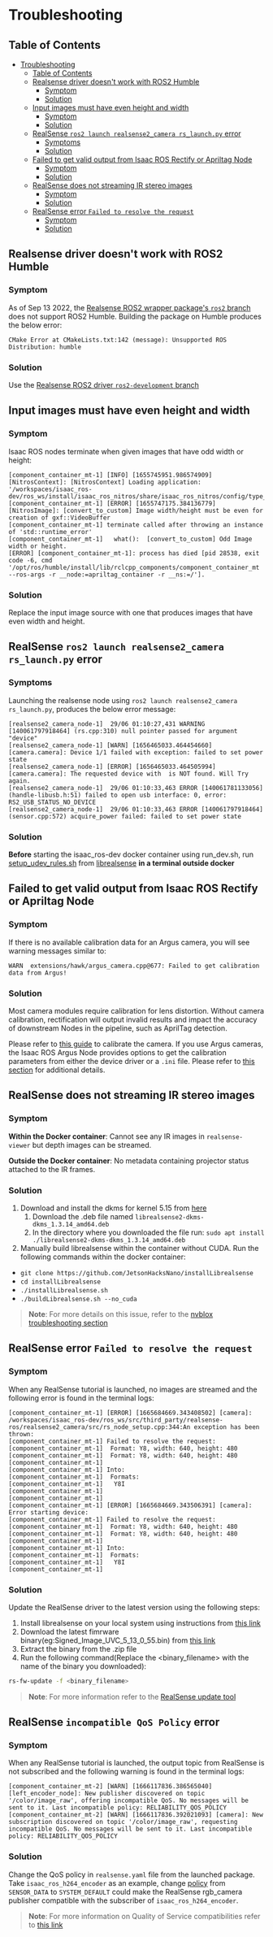 # Troubleshooting

## Table of Contents

- [Troubleshooting](#troubleshooting)
  - [Table of Contents](#table-of-contents)
  - [Realsense driver doesn't work with ROS2 Humble](#realsense-driver-doesnt-work-with-ros2-humble)
    - [Symptom](#symptom)
    - [Solution](#solution)
  - [Input images must have even height and width](#input-images-must-have-even-height-and-width)
    - [Symptom](#symptom-1)
    - [Solution](#solution-1)
  - [RealSense `ros2 launch realsense2_camera rs_launch.py` error](#realsense-ros2-launch-realsense2_camera-rs_launchpy-error)
    - [Symptoms](#symptoms)
    - [Solution](#solution-2)
  - [Failed to get valid output from Isaac ROS Rectify or Apriltag Node](#failed-to-get-valid-output-from-isaac-ros-rectify-or-apriltag-node)
    - [Symptom](#symptom-2)
    - [Solution](#solution-3)
  - [RealSense does not streaming IR stereo images](#realsense-does-not-streaming-ir-stereo-images)
    - [Symptom](#symptom-3)
    - [Solution](#solution-4)
  - [RealSense error `Failed to resolve the request`](#realsense-error-failed-to-resolve-the-request)
    - [Symptom](#symptom-4)
    - [Solution](#solution-5)

## Realsense driver doesn't work with ROS2 Humble

### Symptom

As of Sep 13 2022, the [Realsense ROS2 wrapper package's `ros2` branch](https://github.com/IntelRealSense/realsense-ros/tree/ros2) does not support ROS2 Humble. Building the package on Humble produces the below error:

`CMake Error at CMakeLists.txt:142 (message):
  Unsupported ROS Distribution: humble`

### Solution

Use the [Realsense ROS2 driver `ros2-development` branch](https://github.com/IntelRealSense/realsense-ros/tree/ros2-development)

## Input images must have even height and width

### Symptom

Isaac ROS nodes terminate when given images that have odd width or height:

```log
[component_container_mt-1] [INFO] [1655745951.986574909] [NitrosContext]: [NitrosContext] Loading application: '/workspaces/isaac_ros-dev/ros_ws/install/isaac_ros_nitros/share/isaac_ros_nitros/config/type_adapter_nitros_context_graph.yaml'
[component_container_mt-1] [ERROR] [1655747175.384136779] [NitrosImage]: [convert_to_custom] Image width/height must be even for creation of gxf::VideoBuffer
[component_container_mt-1] terminate called after throwing an instance of 'std::runtime_error'
[component_container_mt-1]   what():  [convert_to_custom] Odd Image width or height.
[ERROR] [component_container_mt-1]: process has died [pid 28538, exit code -6, cmd '/opt/ros/humble/install/lib/rclcpp_components/component_container_mt --ros-args -r __node:=apriltag_container -r __ns:=/'].
```

### Solution

Replace the input image source with one that produces images that have even width and height.

## RealSense `ros2 launch realsense2_camera rs_launch.py` error

### Symptoms

Launching the realsense node using `ros2 launch realsense2_camera rs_launch.py`, produces the below error message:

```log
[realsense2_camera_node-1]  29/06 01:10:27,431 WARNING [140061797918464] (rs.cpp:310) null pointer passed for argument "device"
[realsense2_camera_node-1] [WARN] [1656465033.464454660] [camera.camera]: Device 1/1 failed with exception: failed to set power state
[realsense2_camera_node-1] [ERROR] [1656465033.464505994] [camera.camera]: The requested device with  is NOT found. Will Try again.
[realsense2_camera_node-1]  29/06 01:10:33,463 ERROR [140061781133056] (handle-libusb.h:51) failed to open usb interface: 0, error: RS2_USB_STATUS_NO_DEVICE
[realsense2_camera_node-1]  29/06 01:10:33,463 ERROR [140061797918464] (sensor.cpp:572) acquire_power failed: failed to set power state
```

### Solution

**Before** starting the isaac_ros-dev docker container using run_dev.sh, run [setup_udev_rules.sh](https://github.com/IntelRealSense/librealsense/blob/master/scripts/setup_udev_rules.sh) from [librealsense](https://github.com/IntelRealSense/librealsense) **in a terminal outside docker**

## Failed to get valid output from Isaac ROS Rectify or Apriltag Node

### Symptom

If there is no available calibration data for an Argus camera, you will see warning messages similar to:

```log
WARN  extensions/hawk/argus_camera.cpp@677: Failed to get calibration data from Argus!
```

### Solution

Most camera modules require calibration for lens distortion. Without camera calibration, rectification will output invalid results and impact the accuracy of downstream Nodes in the pipeline, such as AprilTag detection.

Please refer to [this guide](./camera-calibration.md) to calibrate the camera. If you use Argus cameras, the Isaac ROS Argus Node provides options to get the calibration parameters from either the device driver or a `.ini` file. Please refer to [this section](https://github.com/NVIDIA-ISAAC-ROS/isaac_ros_argus_camera/blob/main/README.md#camerainfo-message) for additional details.

## RealSense does not streaming IR stereo images

### Symptom

**Within the Docker container**: Cannot see any IR images in `realsense-viewer` but depth images can be streamed.

**Outside the Docker container**: No metadata containing projector status attached to the IR frames.

### Solution

1. Download and install the dkms for kernel 5.15 from [here](https://github.com/mengyui/librealsense2-dkms/releases/tag/initial-support-for-kernel-5.15)
   1. Download the .deb file named `librealsense2-dkms-dkms_1.3.14_amd64.deb`
   2. In the directory where you downloaded the file run: `sudo apt install ./librealsense2-dkms-dkms_1.3.14_amd64.deb`
2. Manually build librealsense within the container without CUDA. Run the following commands within the docker container:

- `git clone https://github.com/JetsonHacksNano/installLibrealsense`
- `cd installLibrealsense`
- `./installLibrealsense.sh`
- `./buildLibrealsense.sh --no_cuda`

> **Note**: For more details on this issue, refer to the [nvblox troubleshooting section](https://github.com/NVIDIA-ISAAC-ROS/isaac_ros_nvblox/blob/main/docs/troubleshooting-nvblox-vslam-realsense.md)

## RealSense error `Failed to resolve the request`

### Symptom

When any RealSense tutorial is launched, no images are streamed and the following error is found in the terminal logs:

```log
[component_container_mt-1] [ERROR] [1665684669.343408502] [camera]: /workspaces/isaac_ros-dev/ros_ws/src/third_party/realsense-ros/realsense2_camera/src/rs_node_setup.cpp:344:An exception has been thrown: 
[component_container_mt-1] Failed to resolve the request: 
[component_container_mt-1]  Format: Y8, width: 640, height: 480
[component_container_mt-1]  Format: Y8, width: 640, height: 480
[component_container_mt-1] 
[component_container_mt-1] Into:
[component_container_mt-1]  Formats: 
[component_container_mt-1]   Y8I
[component_container_mt-1] 
[component_container_mt-1] 
[component_container_mt-1] [ERROR] [1665684669.343506391] [camera]: Error starting device: 
[component_container_mt-1] Failed to resolve the request: 
[component_container_mt-1]  Format: Y8, width: 640, height: 480
[component_container_mt-1]  Format: Y8, width: 640, height: 480
[component_container_mt-1] 
[component_container_mt-1] Into:
[component_container_mt-1]  Formats: 
[component_container_mt-1]   Y8I
[component_container_mt-1]
```

### Solution

Update the RealSense driver to the latest version using the following steps:

1. Install librealsense on your local system using instructions from [this link](https://github.com/IntelRealSense/librealsense/blob/master/doc/distribution_linux.md)
2. Download the latest fimrware binary(eg:Signed_Image_UVC_5_13_0_55.bin) from [this link](https://dev.intelrealsense.com/docs/firmware-releases)
3. Extract the binary from the .zip file
4. Run the following command(Replace the <binary_filename> with the name of the binary you downloaded):

```bash
rs-fw-update -f <binary_filename>
```

> **Note**: For more information refer to the [RealSense update tool](https://dev.intelrealsense.com/docs/firmware-update-tool)

## RealSense `incompatible QoS Policy` error
### Symptom

When any RealSense tutorial is launched, the output topic from RealSense is not subscribed and the following warning is found in the terminal logs:
```log
[component_container_mt-2] [WARN] [1666117836.386565040] [left_encoder_node]: New publisher discovered on topic '/color/image_raw', offering incompatible QoS. No messages will be sent to it. Last incompatible policy: RELIABILITY_QOS_POLICY
[component_container_mt-2] [WARN] [1666117836.392021093] [camera]: New subscription discovered on topic '/color/image_raw', requesting incompatible QoS. No messages will be sent to it. Last incompatible policy: RELIABILITY_QOS_POLICY
```

### Solution

Change the QoS policy in `realsense.yaml` file from the launched package. Take `isaac_ros_h264_encoder` as an example, change [policy](https://github.com/NVIDIA-ISAAC-ROS/isaac_ros_compression/blob/main/isaac_ros_h264_encoder/config/realsense.yaml#L7) from `SENSOR_DATA` to `SYSTEM_DEFAULT` could make the RealSense rgb_camera publisher compatible with the subscriber of `isaac_ros_h264_encoder`.
> **Note**: For more information on Quality of Service compatibilities refer to [this link](https://docs.ros.org/en/humble/Concepts/About-Quality-of-Service-Settings.html)

